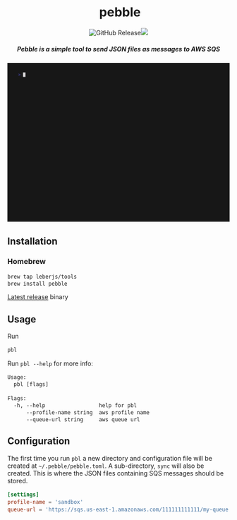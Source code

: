 <div align="center">
  <h1>️ pebble </h1>
  <img alt="GitHub Release" src="https://img.shields.io/github/v/release/leberjs/pebble"><img src="https://img.shields.io/badge/status-dev-red" />
  <h5>Pebble is a simple tool to send JSON files as messages to AWS SQS</h5>
</div>

![Demo](demos/demo.gif)

## Installation
### Homebrew
```console
brew tap leberjs/tools
brew install pebble
```

[Latest release](https://github.com/leberjs/pebble/releases/latest) binary

## Usage
Run
```sh
pbl
```

Run `pbl --help` for more info:
```
Usage:
  pbl [flags]

Flags:
  -h, --help                 help for pbl
      --profile-name string  aws profile name
      --queue-url string     aws queue url
```

## Configuration
The first time you run `pbl` a new directory and configuration file will be created at `~/.pebble/pebble.toml`. A sub-directory, `sync` will also
be created. This is where the JSON files containing SQS messages should be stored.

```toml
[settings]
profile-name = 'sandbox'
queue-url = 'https://sqs.us-east-1.amazonaws.com/111111111111/my-queue'
```
